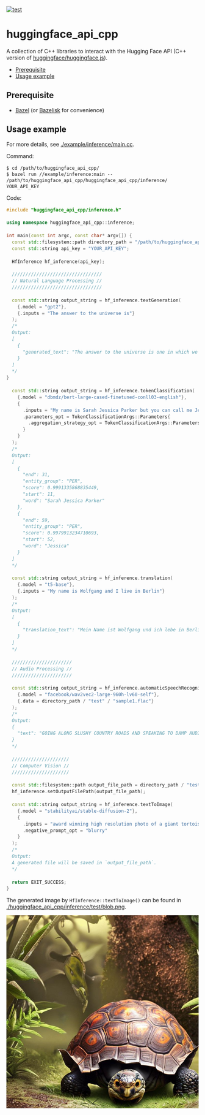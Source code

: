 [![test](https://github.com/hotsuyuki/huggingface_api_cpp/actions/workflows/test.yml/badge.svg)](https://github.com/hotsuyuki/huggingface_api_cpp/actions/workflows/test.yml)

# huggingface_api_cpp

A collection of C++ libraries to interact with the Hugging Face API (C++ version of [huggingface/huggingface.js](https://github.com/huggingface/huggingface.js)).

* [Prerequisite](#prerequisite)
* [Usage example](#usage-example)

## Prerequisite

* [Bazel](https://github.com/bazelbuild/bazel) (or [Bazelisk](https://github.com/bazelbuild/bazelisk) for convenience)

## Usage example

For more details, see [./example/inference/main.cc](./example/inference/main.cc).

Command:
```Shell
$ cd /path/to/huggingface_api_cpp/
$ bazel run //example/inference:main -- /path/to/huggingface_api_cpp/huggingface_api_cpp/inference/ YOUR_API_KEY
```

Code:
```C++
#include "huggingface_api_cpp/inference.h"

using namespace huggingface_api_cpp::inference;

int main(const int argc, const char* argv[]) {
  const std::filesystem::path directory_path = "/path/to/huggingface_api_cpp/huggingface_api_cpp/inference/";
  const std::string api_key = "YOUR_API_KEY";

  HfInference hf_inference(api_key);

  /////////////////////////////////
  // Natural Language Processing //
  /////////////////////////////////

  const std::string output_string = hf_inference.textGeneration(
    {.model = "gpt2"},
    {.inputs = "The answer to the universe is"}
  );
  /*
  Output:
  [
    {
      "generated_text": "The answer to the universe is one in which we have no choice in the matter in which we live. And this is only possible through reason. If you are to understand physics, it is only necessary to understand the very nature of the matter in one"
    }
  ]
  */
}

  const std::string output_string = hf_inference.tokenClassification(
    {.model = "dbmdz/bert-large-cased-finetuned-conll03-english"},
    {
      .inputs = "My name is Sarah Jessica Parker but you can call me Jessica",
      .parameters_opt = TokenClassificationArgs::Parameters{
        .aggregation_strategy_opt = TokenClassificationArgs::Parameters::AggregationStrategy::kSimple
      }
    }
  );
  /*
  Output:
  [
    {
      "end": 31,
      "entity_group": "PER",
      "score": 0.9991335868835449,
      "start": 11,
      "word": "Sarah Jessica Parker"
    },
    {
      "end": 59,
      "entity_group": "PER",
      "score": 0.9979913234710693,
      "start": 52,
      "word": "Jessica"
    }
  ]
  */

  const std::string output_string = hf_inference.translation(
    {.model = "t5-base"},
    {.inputs = "My name is Wolfgang and I live in Berlin"}
  );
  /*
  Output:
  [
    {
      "translation_text": "Mein Name ist Wolfgang und ich lebe in Berlin"
    }
  ]
  */

  //////////////////////
  // Audio Processing //
  //////////////////////

  const std::string output_string = hf_inference.automaticSpeechRecognition(
    {.model = "facebook/wav2vec2-large-960h-lv60-self"},
    {.data = directory_path / "test" / "sample1.flac"}
  );
  /*
  Output:
  {
    "text": "GOING ALONG SLUSHY COUNTRY ROADS AND SPEAKING TO DAMP AUDIENCES IN DRAUGHTY SCHOOLROOMS DAY AFTER DAY FOR A FORTNIGHT HE'LL HAVE TO PUT IN AN APPEARANCE AT SOME PLACE OF WORSHIP ON SUNDAY MORNING AND HE CAN COME TO US IMMEDIATELY AFTERWARDS"
  }
  */

  /////////////////////
  // Computer Vision //
  /////////////////////

  const std::filesystem::path output_file_path = directory_path / "test" / "blob.png";
  hf_inference.setOutputFilePath(output_file_path);

  const std::string output_string = hf_inference.textToImage(
    {.model = "stabilityai/stable-diffusion-2"},
    {
      .inputs = "award winning high resolution photo of a giant tortoise/((ladybird)) hybrid, [trending on artstation]",
      .negative_prompt_opt = "blurry"
    }
  );
  /*
  Output:
  A generated file will be saved in `output_file_path`.
  */

  return EXIT_SUCCESS;
}
```

The generated image by `HfInference::textToImage()` can be found in [./huggingface_api_cpp/inference/test/blob.png](./huggingface_api_cpp/inference/test/blob.png).

![./huggingface_api_cpp/inference/test/blob.png](./huggingface_api_cpp/inference/test/blob.png)
